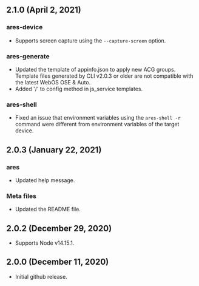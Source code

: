 ## 2.1.0 (April 2, 2021)
### ares-device
* Supports screen capture using the `--capture-screen` option.

### ares-generate
* Updated the template of appinfo.json to apply new ACG groups. Template files generated by CLI v2.0.3 or older are not compatible with the latest WebOS OSE & Auto.
* Added '/' to config method in js_service templates.

### ares-shell
* Fixed an issue that environment variables using the `ares-shell -r` command were different from environment variables of the target device.

## 2.0.3 (January 22, 2021)
### ares
* Updated help message.

### Meta files
* Updated the README file.

## 2.0.2 (December 29, 2020)
* Supports Node v14.15.1.

## 2.0.0 (December 11, 2020)
* Initial github release.
